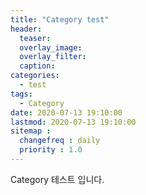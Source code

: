 ```yaml
---
title: "Category test"
header:
  teaser: 
  overlay_image: 
  overlay_filter:
  caption: 
categories:
  - test
tags:
  - Category
date: 2020-07-13 19:10:00
lastmod: 2020-07-13 19:10:00
sitemap :
  changefreq : daily
  priority : 1.0
---
```


Category 테스트 입니다.
